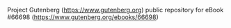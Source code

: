 Project Gutenberg (https://www.gutenberg.org) public repository for
eBook #66698 (https://www.gutenberg.org/ebooks/66698)
